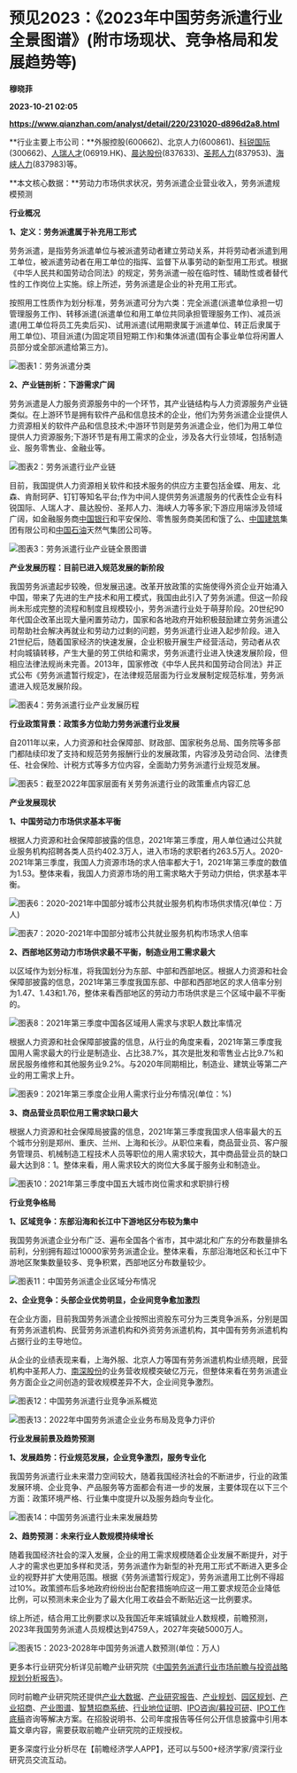 # 预见2023：《2023年中国劳务派遣行业全景图谱》(附市场现状、竞争格局和发展趋势等)
**穆晓菲**

**2023-10-21 02:05**

**https://www.qianzhan.com/analyst/detail/220/231020-d896d2a8.html**

**行业主要上市公司：**外服控股(600662)、北京人力(600861)、[科锐国际](https://stock.qianzhan.com/hs/zhengquan_300662.SZ.html)(300662)、[人瑞人才](https://stock.qianzhan.com/hk/zhengquan_06919.HK.html)(06919.HK)、[晨达股份](https://stock.qianzhan.com/neeq/zhengquan_837633.OC.html)(837633)、[圣邦人力](https://stock.qianzhan.com/neeq/zhengquan_837953.OC.html)(837953)、[海峡人力](https://stock.qianzhan.com/neeq/zhengquan_837983.OC.html)(837983)等。

**本文核心数据：**劳动力市场供求状况，劳务派遣企业营业收入，劳务派遣规模预测

**行业概况**

**1、定义：劳务派遣属于补充用工形式**

劳务派遣，是指劳务派遣单位与被派遣劳动者建立劳动关系，并将劳动者派遣到用工单位，被派遣劳动者在用工单位的指挥、监督下从事劳动的新型用工形式。根据《中华人民共和国劳动合同法》的规定，劳务派遣一般在临时性、辅助性或者替代性的工作岗位上实施。综上所述，劳务派遣是企业的补充用工形式。

按照用工性质作为划分标准，劳务派遣可分为六类：完全派遣(派遣单位承担一切管理服务工作)、转移派遣(派遣单位和用工单位共同承担管理服务工作)、减员派遣(用工单位将员工先卖后买)、试用派遣(试用期隶属于派遣单位、转正后隶属于用工单位)、项目派遣(为固定项目短期工作)和集体派遣(国有企事业单位将闲置人员部分或全部派遣给第三方)。

![图表1：劳务派遣分类](https://img3.qianzhan.com/news/202310/20/20231020-9376dee786febba5.png)

**2、产业链剖析：下游需求广阔**

劳务派遣是人力服务资源服务中的一个环节，其产业链结构与人力资源服务产业链类似。在上游环节是拥有软件产品和信息技术的企业，他们为劳务派遣企业提供人力资源相关的软件产品和信息技术;中游环节则是劳务派遣企业，他们为用工单位提供人力资源服务;下游环节是有用工需求的企业，涉及各大行业领域，包括制造业、服务零售业、金融业等。

![图表2：劳务派遣行业产业链](https://img3.qianzhan.com/news/202310/20/20231020-ed15082fcc72749b.jpg)

目前，我国提供人力资源相关软件和技术服务的供应方主要包括金蝶、用友、北森、肯耐珂萨、钉钉等知名平台;作为中间人提供劳务派遣服务的代表性企业有科锐国际、人瑞人才、晨达股份、圣邦人力、海峡人力等多家;下游应用端涉及领域广阔，如金融服务商[中国银行](https://stock.qianzhan.com/hs/zhengquan_601988.SH.html)和平安保险、零售服务商美团和饿了么、[中国建筑](https://stock.qianzhan.com/hs/zhengquan_601668.SH.html)集团有限公司和[中国石油](https://stock.qianzhan.com/hs/zhengquan_601857.SH.html)天然气集团公司等。

![图表3：劳务派遣行业产业链全景图谱](https://img3.qianzhan.com/news/202310/20/20231020-67d0a3661209ce68.jpg)

**产业发展历程：目前已进入规范发展的新阶段**

我国劳务派遣起步较晚，但发展迅速。改革开放政策的实施使得外资企业开始涌入中国，带来了先进的生产技术和用工模式，我国由此引入了劳务派遣。但这一阶段尚未形成完整的流程和制度且规模较小，劳务派遣行业处于萌芽阶段。20世纪90年代国企改革出现大量闲置劳动力，国家和各地政府开始积极鼓励建立劳务派遣公司帮助社会解决再就业和劳动力过剩的问题，劳务派遣行业进入起步阶段。进入21世纪后，随着国家经济的快速发展，企业积极开展生产经营活动，劳动者从农村向城镇转移，产生大量的劳工供给和需求，劳务派遣行业进入快速发展阶段，但相应法律法规尚未完善。2013年，国家修改《中华人民共和国劳动合同法》并正式公布《劳务派遣暂行规定》，在法律规范层面为行业发展制定规范标准，劳务派遣进入规范发展阶段。

![图表4：劳务派遣行业产业发展历程](https://img3.qianzhan.com/news/202310/20/20231020-c9390f0b12673a0a.png)

**行业政策背景：政策多方位助力劳务派遣行业发展**

自2011年以来，人力资源和社会保障部、财政部、国家税务总局、国务院等多部门都陆续印发了支持和规范劳务报酬行业的发展政策，内容涉及劳动合同、法律责任、社会保险、计税方式等多方位内容，全面助力劳务派遣行业规范发展。

![图表5：截至2022年国家层面有关劳务派遣行业的政策重点内容汇总](https://img3.qianzhan.com/news/202310/20/20231020-d0069e7b9a7daa5a.png)

**产业发展现状**

**1、中国劳动力市场供求基本平衡**

根据人力资源和社会保障部披露的信息，2021年第三季度，用人单位通过公共就业服务机构招聘各类人员约402.3万人，进入市场的求职者约263.5万人。2020-2021年第三季度，我国人力资源市场的求人倍率都大于1，2021年第三季度的数值为1.53。整体来看，我国人力资源市场的用工需求略大于劳动力供给，供求基本平衡。

![图表6：2020-2021年中国部分城市公共就业服务机构市场供求情况(单位：万人)](https://img3.qianzhan.com/news/202310/20/20231020-f0743e3c99604e87.png)

![图表7：2020-2021年中国部分城市公共就业服务机构市场求人倍率](https://img3.qianzhan.com/news/202310/20/20231020-356072efa89f3dfb.png)

**2、西部地区劳动力市场供求最不平衡，制造业用工需求最大**

以区域作为划分标准，将我国划分为东部、中部和西部地区。根据人力资源和社会保障部披露的信息，2021年第三季度我国东部、中部和西部地区的求人倍率分别为1.47、1.43和1.76，整体来看西部地区的劳动力市场供求是三个区域中最不平衡的。

![图表8：2021年第三季度中国各区域用人需求与求职人数比率情况](https://img3.qianzhan.com/news/202310/20/20231020-bb95ee8cb24d0887.png)

根据人力资源和社会保障部披露的信息，从行业的角度来看，2021年第三季度我国用人需求最大的行业是制造业、占比38.7%，其次是批发和零售业占比9.7%和居民服务维修和其他服务业9.2%。与2020年同期相比，制造业、建筑业等第二产业的用工需求上升。

![图表9：2021年第三季度企业用人需求行业分布情况(单位：%)](https://img3.qianzhan.com/news/202310/20/20231020-b920d56a069752b2.jpg)

**3、商品营业员职位用工需求缺口最大**

根据人力资源和社会保障局披露的信息，2021年第三季度我国求人倍率最大的五个城市分别是郑州、重庆、兰州、上海和长沙。从职位来看，商品营业员、客户服务管理员、机械制造工程技术人员等职位的用人需求较大，其中商品营业员的缺口最大达到8：1。整体来看，用人需求较大的岗位大多属于服务业和制造业。

![图表10：2021年第三季度中国五大城市岗位需求和求职排行榜](https://img3.qianzhan.com/news/202310/20/20231020-34c987265dfdb0ee.jpg)

**行业竞争格局**

**1、区域竞争：东部沿海和长江中下游地区分布较为集中**

我国劳务派遣企业分布广泛、遍布全国各个省市，其中湖北和广东的分布数量排名前利，分别拥有超过10000家劳务派遣企业。整体来看，东部沿海地区和长江中下游地区聚集数量较多、竞争积累，西部地区分布数量较少。

![图表11：中国劳务派遣企业区域分布情况](https://img3.qianzhan.com/news/202310/20/20231020-ab6fed7767b5af83.png)

**2、企业竞争：头部企业优势明显，企业间竞争愈加激烈**

在企业方面，目前我国劳务派遣企业按照出资股东可分为三类竞争派系，分别是国有劳务派遣机构、民营劳务派遣机构和外资劳务派遣机构，其中国有劳务派遣机构占据行业的主导地位。

从企业的业绩表现来看，上海外服、北京人力等国有劳务派遣机构业绩亮眼，民营机构中圣邦人力、[南深股份](https://stock.qianzhan.com/neeq/zhengquan_836122.OC.html)的业务营收规模突破亿万元，但整体来看在劳务派遣业务方面企业之间创造的营收规模差异不大，企业间竞争激烈。

![图表12：中国劳务派遣行业竞争派系概览](https://img3.qianzhan.com/news/202310/20/20231020-4734465344a52c8c.jpg)

![图表13：2022年中国劳务派遣企业业务布局及竞争力评价](https://img3.qianzhan.com/news/202310/20/20231020-b63a588f897e8417.jpg)

**行业发展前景及趋势预测**

**1、发展趋势：行业规范发展，企业竞争激烈，服务专业化**

我国劳务派遣行业未来潜力空间较大，随着我国经济社会的不断进步，行业的政策发展环境、企业竞争、产品服务等方面都会有进一步的发展，主要体现在以下三个方面：政策环境严格、行业集中度提升以及服务趋向专业化。

![图表14：中国劳务派遣行业未来发展趋势](https://img3.qianzhan.com/news/202310/20/20231020-6e16ea1b7a1b4194.png)

**2、趋势预测：未来行业人数规模持续增长**

随着我国经济社会的深入发展，企业的用工需求规模随着企业发展不断提升，对于人才的需求也更加多样和灵活，劳务派遣作为新型的补充用工形式不断进入更多企业的视野并扩大使用范围。根据《劳务派遣暂行规定》，劳务派遣用工比例不得超过10%。政策颁布后多地政府纷纷出台配套措施响应这一用工要求规范企业降低比例，可以预测未来企业为了最大化用工收益会不断贴近这一比例要求。

综上所述，结合用工比例要求以及我国近年来城镇就业人数规模，前瞻预测，2023年我国劳务派遣人员规模达到4759人，2027年突破5000万人。

![图表15：2023-2028年中国劳务派遣人数预测(单位：万人)](https://img3.qianzhan.com/news/202310/20/20231020-8bdaec6f1f427fef.png)

更多本行业研究分析详见前瞻产业研究院《[中国劳务派遣行业市场前瞻与投资战略规划分析报告](https://bg.qianzhan.com/report/detail/b45c1034a102497f.html)》。

同时前瞻产业研究院还提供[产业大数据](https://d.qianzhan.com/)、[产业研究报告](https://bg.qianzhan.com/report/hotlist/)、[产业规划](https://f.qianzhan.com/chanyeguihua2/)、[园区规划](https://f.qianzhan.com/yuanqu/)、[产业招商](https://f.qianzhan.com/chanyezhaoshang/)、[产业图谱](https://bg.qianzhan.com/report/lianglian/)、[智慧招商系统](https://z.qianzhan.com/)、[行业地位证明](https://bg.qianzhan.com/report/qyppcs)、[IPO咨询/募投可研](https://ipo.qianzhan.com/mutou/)、[IPO工作底稿](https://ipo.qianzhan.com/digao/)咨询等解决方案。在招股说明书、公司年度报告等任何公开信息披露中引用本篇文章内容，需要获取前瞻产业研究院的正规授权。

更多深度行业分析尽在【前瞻经济学人APP】，还可以与500+经济学家/资深行业研究员交流互动。